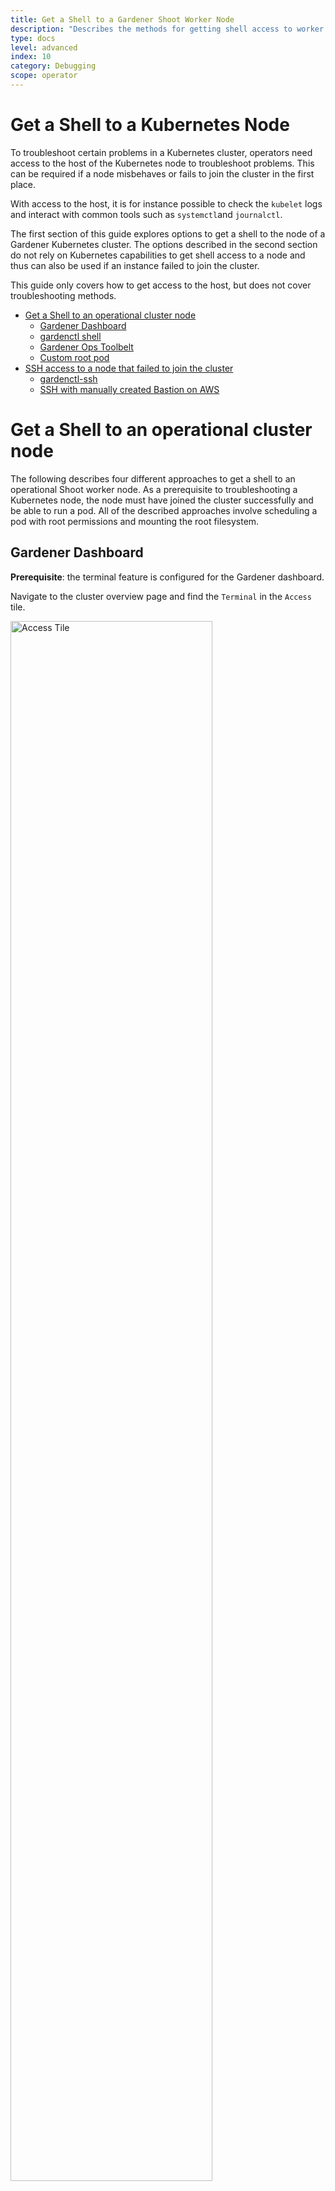 ```yaml
---
title: Get a Shell to a Gardener Shoot Worker Node
description: "Describes the methods for getting shell access to worker nodes."
type: docs
level: advanced
index: 10
category: Debugging
scope: operator
---
```


# Get a Shell to a Kubernetes Node 

To troubleshoot certain problems in a Kubernetes cluster, operators need access to the host of the Kubernetes node to troubleshoot 
problems. This can be required if a node misbehaves or fails to join the cluster in the first place.

With access to the host, it is for instance possible to check the `kubelet` logs and interact with common tools such as `systemctl`and `journalctl`.

The first section of this guide explores options to get a shell to the node of a Gardener Kubernetes cluster. 
The options described in the second section do not rely on Kubernetes capabilities to get shell access to a node and thus can also be used if an instance failed to join the cluster.

This guide only covers how to get access to the host, but does not cover troubleshooting methods.

- [Get a Shell to an operational cluster node](#get-a-shell-to-an-operational-cluster-node)
  - [Gardener Dashboard](#gardener-dashboard) 
  - [gardenctl shell](#gardenctl-shell) 
  - [Gardener Ops Toolbelt](#gardener-ops-toolbelt)
  - [Custom root pod](#custom-root-pod)
- [SSH access to a node that failed to join the cluster](#ssh-access-to-a-node-that-failed-to-join-the-cluster)
  - [gardenctl-ssh](#gardenctl-ssh) 
  - [SSH with manually created Bastion on AWS](#ssh-with-manually-created-bastion-on-aws) 


# Get a Shell to an operational cluster node

The following describes four different approaches to get a shell to an operational Shoot worker node.
As a prerequisite to troubleshooting a Kubernetes node, the node must have joined the cluster successfully and be able to run a pod.
All of the described approaches involve scheduling a pod with root permissions and mounting the root filesystem.

## Gardener Dashboard

**Prerequisite**: the terminal feature is configured for the Gardener dashboard.

Navigate to the cluster overview page and find the `Terminal` in the `Access` tile.

<img style="margin-left:0;width:80%;height:auto;" alt="Access Tile" src="resources/9fb6ca4ff9b7480f93debba833f48590.png"/>
<br>

Select the target Cluster (Garden, Seed / Control Plane, Shoot cluster) depending on the requirements and 
access rights (only certain users have access to the Seed Control Plane).

To open the terminal configuration, click on the top right-hand corner of the screen.

<img style="margin-left:0" alt="Terminal configuration" src="resources/db573582bfc544d294cbde8906a74e07.png"/>
<br>

Set the Terminal Runtime to "Privileged.
Also specify the target node from the drop-down menu.

<img style="margin-left:0;width:50%;height:auto"  alt="Dashboard terminal pod configuration" src="resources/f7b10d48edf44c17ba838ff5c429e39d.png"/>
<br>

The dashboard then schedules a pod and opens a shell session to the node.

To get access to common binaries installed on the host, prefix the command with `chroot /hostroot`. 
Note that the path depends on where the root path is mounted in the container.
In the default image used by the Dashboard, it is under `/hostroot`.

<img style="margin-left:0"  alt="Dashboard terminal pod configuration" src="resources/3da659e9cc4744a2ad3e1c6a50d39c04.png"/>
<br>

## gardenctl shell

**Prerequisite**: `kubectl` and [gardenctl are available and configured](https://github.com/gardener/gardenctl).

First, target a Garden cluster containing all the Shoot definitions.

```
$ gardenctl target garden <target-garden>
```

Target an available Shoot by name. 
This sets up the context and configures the `kubeconfig` file of the Shoot cluster.
Subsequent commands will execute in this context.
```
$ gardenctl target shoot <target-shoot>
```

Get the nodes of the Shoot cluster.
```
$ gardenctl kubectl get nodes 
```

Pick a node name from the list above and get a root shell access to it.
```
$ gardenctl shell <target-node>
```

## Gardener Ops Toolbelt

**Prerequisite**: `kubectl` is available.

The [Gardener ops-toolbelt](https://github.com/gardener/ops-toolbelt) can be used as a convenient way to deploy a root pod to a node.
The pod uses an image that is bundled with a bunch of useful [troubleshooting tools](https://github.com/gardener/ops-toolbelt/tree/master/dockerfile-configs).
This is also the same image that is used by default when using the Gardener Dashboard terminal feature as described in the [previous section](#gardener-dashboard).

The easiest way to use the [Gardener ops-toolbelt](https://github.com/gardener/ops-toolbelt) is to execute 
the [`ops-pod` script](https://github.com/gardener/ops-toolbelt/blob/master/hacks/ops-pod) in the `hacks` folder.
To get root shell access to a node, execute the aforementioned script by supplying the target node name as an argument:

```
$ <path-to-ops-toolbelt-repo>/hacks/ops-pod <target-node>
```

## Custom root pod

Alternatively, a pod can be [assigned](https://kubernetes.io/docs/concepts/configuration/assign-pod-node/) to a target node and a shell can 
be opened via [standard Kubernetes means](https://kubernetes.io/docs/tasks/debug-application-cluster/get-shell-running-container/). 
To enable root access to the node, the pod specification requires proper `securityContext` and `volume` properties.

For instance you can use the following pod manifest, after changing <target-node-name> with the name of the node you want this pod attached to:
```yaml
apiVersion: v1
kind: Pod
metadata:
  name: privileged-pod
  namespace: default
spec:
  nodeSelector:
    kubernetes.io/hostname: <target-node-name>
  containers:
  - name: busybox
    image: busybox
    stdin: true
    securityContext:
      privileged: true
    volumeMounts:
    - name: host-root-volume
      mountPath: /host
      readOnly: true
  volumes:
  - name: host-root-volume
    hostPath:
      path: /
  hostNetwork: true
  hostPID: true
  restartPolicy: Never
```

# SSH access to a node that failed to join the cluster

This section explores two options that can be used to get SSH access to a node that failed to join the cluster.
As it is not possible to schedule a pod on the node, the Kubernetes-based methods explored so far cannot be used in this scenario.

Additionally, Gardener typically provisions worker instances in a private subnet of the VPC, hence - there is no public IP address that could be used for direct SSH access.

For this scenario, cloud providers typically have extensive documentation (e.g [AWS](https://docs.aws.amazon.com/AWSEC2/latest/UserGuide/AccessingInstances.html) & [GCP](https://cloud.google.com/compute/docs/instances/connecting-to-instance) 
and in [some cases tooling support](https://cloud.google.com/compute/docs/instances/connecting-advanced#vpn)). 
However, these approaches are mostly cloud provider specific, require interaction via their CLI and API or sometimes 
the installation of a [cloud provider specific agent](https://docs.aws.amazon.com/systems-manager/latest/userguide/sysman-install-ssm-agent.html) one the node.

Alternatively, `gardenctl` can be used providing a cloud provider agnostic and out-of-the-box support to get ssh access to an instance in a private subnet. 
Currently `gardenctl` supports AWS, GCP, Openstack, Azure and Alibaba Cloud.

## Identifying the problematic instance
First, the problematic instance has to be identified. 
In Gardener, worker pools can be created in different cloud provider regions, zones and accounts. 

The instance would typically show up as successfully started / running in the cloud provider dashboard or API and it is not immediately obvious which one has a problem. 
Instead, we can use the Gardener API / CRDs to obtain the faulty instance identifier in a cloud-agnostic way.

Gardener uses the [Machine Controller Manager](https://github.com/gardener/machine-controller-manager) to create the Shoot worker nodes. 
For each worker node, the Machine Controller Manager creates a `Machine` CRD in the Shoot namespace in the respective `Seed` cluster. 
Usually the problematic instance can be identified as the respective `Machine` CRD has status `pending`.

The instance / node name can be obtained from the `Machine` `.status` field:

```
$ kubectl get machine <machine-name> -o json | jq -r .status.node
```

This is all the information needed to go ahead and use `gardenctl ssh` to get a shell to the node. 
In addition, the used cloud provider, the specific identifier of the instance and the instance region can be identified from the `Machine` CRD. 

Get the identifier of the instance via:
```
$ kubectl get machine <machine-name> -o json | jq -r .spec.providerID // e.g aws:///eu-north-1/i-069733c435bdb4640
```
The identifier shows that the instance belongs to the cloud provider `aws` with the ec2 instance-id `i-069733c435bdb4640` in region `eu-north-1`.

To get more information about the instance, check out the `MachineClass` (e.g `AWSMachineClass`) that is associated with each `Machine` CRD in the `Shoot` namespace of the `Seed` cluster.
The `AWSMachineClass` contains the machine image ([ami](https://docs.aws.amazon.com/AWSEC2/latest/UserGuide/AMIs.html)), machine-type, iam information, network-interfaces, subnets, security groups and attached volumes.

Of course, the information can also be used to get the instance with the cloud provider CLI / API.

## gardenctl ssh

Using the node name of the problematic instance, we can use the `gardenctl ssh` command to get SSH access to the cloud provider 
instance via an automatically set up [bastion host](https://en.wikipedia.org/wiki/Bastion_host).
`gardenctl` takes care of spinning up the `bastion` instance, setting up the SSH keys, ports and security groups and opens a root shell on the target instance.
After the SSH session has ended, `gardenctl` deletes the created cloud provider resources.

Use the following commands:

First, target a Garden cluster containing all the Shoot definitions.
```
$ gardenctl target garden <target-garden>
```

Target an available Shoot by name. 
This sets up the context, configures the `kubeconfig` file of the Shoot cluster and downloads the cloud provider credentials.
Subsequent commands will execute in this context.

```
$ gardenctl target shoot <target-shoot>
```

This uses the cloud provider credentials to spin up the bastion and to open a shell on the target instance.
```
$ gardenctl ssh <target-node>
```

## SSH with manually created Bastion on AWS

In case you are not using `gardenctl` or want to control the bastion instance yourself, you can also manually set it up. 
The steps described here are generally the same as [those used by `gardenctl` internally](https://github.com/gardener/gardenctl/blob/10a537942b94234914758c0f6d053dc1cf218ecd/pkg/cmd/ssh_aws.go#L53-L52).
Despite some cloud provider specifics they can be generalized to the following list:
- Open port 22 on the target instance.
- Create an instance / VM in a public subnet (bastion instance needs to have public ip address).  
- Set-up security groups, roles and open port 22 for the bastion instance.

The following diagram shows an overview how the SSH access to the target instance works:

<img style="margin-left:0"  alt="SSH Bastion diagram" src="resources/913441003e5641bc90249bdc07d55656.png"/>
<br>

This guide demonstrates the setup of a bastion on AWS.

**Prerequisites:**
- The `AWS CLI` is set up.
- Obtain target instance-id (see [here](#identifying-the-problematic-instance)).
- Obtain the VPC ID the Shoot resources are created in. This can be found in the `Infrastructure` CRD in the `Shoot` namespace in the `Seed`.
- Make sure that port 22 on the target instance is open (default for Gardener deployed instances).
    - Extract security group via 
    ```
    $ aws ec2 describe-instances --instance-ids <instance-id>
    ```
    - Check for rule that allows inbound connections on port 22: 
    ```
    $ aws ec2 describe-security-groups --group-ids=<security-group-id>
    ```
    - If not available, create the rule with the following comamnd: 
    ```
    $ aws ec2 authorize-security-group-ingress --group-id <security-group-id>  --protocol tcp --port 22 --cidr 0.0.0.0/0
    ``` 

### Create the Bastion Security Group

- The common name of the security group is `<shoot-name>-bsg`. Create the security group:

  ```
  $ aws ec2 create-security-group --group-name <bastion-security-group-name>  --description ssh-access --vpc-id <VPC-ID>
  ```

- Optionally, create identifying tags for the security group:

  ```
  $ aws ec2 create-tags --resources <bastion-security-group-id> --tags Key=component,Value=<tag>
  ```

- Create permission in the bastion security group that allows ssh access on port 22.

  ```
  $ aws ec2 authorize-security-group-ingress --group-id <bastion-security-group-id>  --protocol tcp --port 22 --cidr 0.0.0.0/0
  ```

- Create an IAM role for the bastion instance with the name `<shoot-name>-bastions`: 

  ```
  $ aws iam create-role --role-name <shoot-name>-bastions
  ```

  The content should be:

``` json
{
"Version": "2012-10-17",
"Statement": [
    {
        "Effect": "Allow",
        "Action": [
            "ec2:DescribeRegions"
        ],
        "Resource": [
            "*"
        ]
    }
]
}
```

- Create the instance profile with name `<shoot-name>-bastions`:
  ```
  $ aws iam create-instance-profile --instance-profile-name <name>
  ```

- Add the created role to the instance profile:

  ```
  $ aws iam add-role-to-instance-profile --instance-profile-name <instance-profile-name> --role-name <role-name>
  ```

### Create the bastion instance

Next, in order to be able to `ssh` into the bastion instance, the instance has to be set up with a user with a public ssh key.
Create a user `gardener` that has the same Gardener-generated public ssh key as the target instance.

- First, we need to get the public part of the `Shoot` ssh-key. 
  The ssh-key is stored in a secret in the the project namespace in the Garden cluster. 
  The name is:  `<shoot-name>-ssh-publickey`. 
  Get the key via: 

  ```
  $ kubectl get secret aws-gvisor.ssh-keypair -o json | jq -r .data.\"id_rsa.pub\"
  ```

- A script handed over as `user-data` to the bastion `ec2` instance, can be used to create the `gardener` user and add the ssh-key.
  For your convenience, you can use the following script to generate the `user-data`.

``` bash
#!/bin/bash -eu
saveUserDataFile () {
  ssh_key=$1

cat > gardener-bastion-userdata.sh <<EOF
#!/bin/bash -eu
id gardener || useradd gardener -mU
mkdir -p /home/gardener/.ssh
echo "$ssh_key" > /home/gardener/.ssh/authorized_keys
chown gardener:gardener /home/gardener/.ssh/authorized_keys
echo "gardener ALL=(ALL) NOPASSWD:ALL" >/etc/sudoers.d/99-gardener-user
EOF
}


if [ -p /dev/stdin ]; then
    read -r input
    cat | saveUserDataFile "$input"
else
    pbpaste | saveUserDataFile "$input"
fi
```

- Use the script by handing-over the public ssh-key of the `Shoot` cluster:

  ```
  $ kubectl get secret aws-gvisor.ssh-keypair -o json | jq -r .data.\"id_rsa.pub\" | ./generate-userdata.sh
  ```

  This generates a file called `gardener-bastion-userdata.sh` in the same directory containing the `user-data`.

- The following information is needed to create the bastion instance:
  
  `bastion-IAM-instance-profile-name`
    - Use the created instance profile with name `<shoot-name>-bastions` 
    
  `image-id`
    - Possible use the same image-id as for the target instance (or any other image). Has cloud provider specific format (AWS: `ami`). 
    
  `ssh-public-key-name`
  
    - This is the ssh key pair already created in the Shoot's cloud provider account by Gardener during the `Infrastructure` CRD reconciliation.
	- The name is usually: `<shoot-name>-ssh-publickey`
	
  `subnet-id`
    - Choose a subnet that is attached to an `Internet Gateway` and `NAT Gateway` (bastion instance must have a public IP).
    - The Gardener created public subnet with the name `<shoot-name>-public-utility-<xy>` can be used. 
    Please check the created subnets with the cloud provider.
    
  `bastion-security-group-id`
    - Use the id of the created bastion security group. 
    
  `file-path-to-userdata`
    - Use the filepath to `user-data` file generated in the previous step. 
    
  - `bastion-instance-name`
    - Optional to tag the instance.
    - Usually `<shoot-name>-bastions`

- Create the bastion instance via:

```
$ ec2 run-instances --iam-instance-profile Name=<bastion-IAM-instance-profile-name> --image-id <image-id>  --count 1 --instance-type t3.nano --key-name <ssh-public-key-name>  --security-group-ids <bastion-security-group-id> --subnet-id <subnet-id> --associate-public-ip-address --user-data <file-path-to-userdata> --tag-specifications ResourceType=instance,Tags=[{Key=Name,Value=<bastion-instance-name>},{Key=component,Value=<mytag>}] ResourceType=volume,Tags=[{Key=component,Value=<mytag>}]"
```
Capture the `instance-id` from the reponse and wait until the `ec2` instance is running and has a public ip address.

## Connecting to the target instance

Save the private key of the ssh-key-pair in a temporary local file for later use.

```
$ umask 077

$ kubectl get secret <shoot-name>.ssh-keypair -o json | jq -r .data.\"id_rsa\" | base64 -d > id_rsa.key
```

Use the private ssh key to ssh into the bastion instance.

```
$ ssh -i <path-to-private-key> gardener@<public-bastion-instance-ip> 
```

If that works, connect from your local terminal to the target instance via the bastion.

```
$ ssh  -i <path-to-private-key> -o ProxyCommand="ssh -W %h:%p -i <private-key> -o IdentitiesOnly=yes -o StrictHostKeyChecking=no gardener@<public-ip-bastion>" gardener@<private-ip-target-instance> -o IdentitiesOnly=yes -o StrictHostKeyChecking=no
```

## Cleanup

Do not forget to cleanup the created resources. Otherwise Gardener will eventually fail to delete the Shoot.